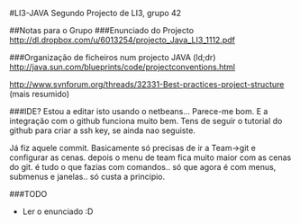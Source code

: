#LI3-JAVA
Segundo Projecto de LI3, grupo 42

##Notas para o Grupo
###Enunciado do Projecto
http://dl.dropbox.com/u/6013254/projecto_Java_LI3_1112.pdf

###Organização de ficheiros num projecto JAVA (ld;dr)
http://java.sun.com/blueprints/code/projectconventions.html

http://www.svnforum.org/threads/32331-Best-practices-project-structure (mais resumido)

###IDE?
Estou a editar isto usando o netbeans... Parece-me bom. E a integração com o github funciona muito bem.
Tens de seguir o tutorial do github para criar a ssh key, se ainda nao seguiste.

Já fiz aquele commit. Basicamente só precisas de ir a Team->git e configurar as cenas.
depois o menu de team fica muito maior com as cenas do git. é tudo o que fazias com comandos.. só que agora é com menus, submenus e janelas.. só custa a principio.

###TODO
* Ler o enunciado :D